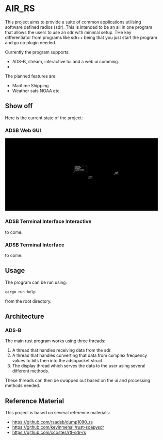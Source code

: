 # AIR_RS

This project aims to provide a suite of common applications utilising software defined radios (sdr).
This is intended to be an all in one program that allows the users to use
an sdr with minimal setup. THe key differentiator from programs like sdr++ being that you just start the program and go no plugin needed. 

Currently the program supports:

- ADS-B, stream, interactive tui and a web ui comming.
- 
The planned features are:

- Maritime Shipping 
- Weather sats NOAA etc. 

## Show off

Here is the current state of the project:

### ADSB Web GUI

![alt text](/doc/images/current_adsb_gui.png)

### ADSB Terminal Interface Interactive

to come.

### ADSB Terminal Interface 

to come.

## Usage

The program can be run using:

```bash
cargo run help
```

from the root directory.

## Architecture

### ADS-B

The main rust program works using three threads:

1. A thread that handles receiving data from the sdr.
2. A thread that handles converting that data from complex frequency values to bits then into the adsbpacket struct.
3. The display thread which serves the data to the user using several different methods.

These threads can then be swapped out based on the ui and processing methods needed.

## Reference Material

This project is based on several reference materials:

- https://github.com/rsadsb/dump1090_rs
- https://github.com/kevinmehall/rust-soapysdr
- https://github.com/ccostes/rtl-sdr-rs
